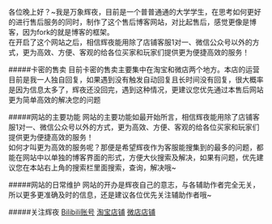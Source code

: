 各位晚上好？~我是万象辉夜，目前是一个普普通通的大学学生，在思考如何更好的进行售后服务的同时，制作了这个售后博客网站，对比起售后，感觉更像是博客，因为fork的就是博客的框架。<br>
在开启了这个网站之后，相信辉夜能用除了店铺客服1对一、微信公众号以外的方式，更为高效、方便、客观的给各位买家和玩家们提供更为便捷高效的服务！

#####卡密的售卖
目前卡密的售卖主要集中在淘宝和微店两个地方。本店的运营目前是我一人独自回复，如果遇到没有触发自动回复且长时间没有回复，很大概率是因为信息太多了，辉夜还没回完，遇到这种情况，更建议您优先通过本售后网站更为简单高效的解决您的问题

#####网站的主要功能
网站的主要功能如最开始所言，相信辉夜能用除了店铺客服1对一、微信公众号以外的方式，更为高效、方便、客观的给各位买家和玩家们提供更为便捷高效的服务！<br>
如何才叫更为高效的服务呢？那便是希望辉夜作为客服能搜集到的最多的问题，都能在网站中以单独的博客界面的形式，方便大伙搜索及解决，如果有问题，优先建议您在本站右上角的搜索栏里面搜索，查询，解决哦~

#####网站的日常维护
网站的开办是辉夜自己的意志，与各辅助作者完全无关，所以更多更准确及时的信息，还是建议各位优先关注辅助作者哦~

#####关注辉夜
[Bilibili账号][1]
[淘宝店铺][2]
[微店店铺][3]


[1]: https://space.bilibili.com/36627656/
[2]: https://shop564893670.taobao.com/
[3]: https://weidian.com/?userid=1873953585
